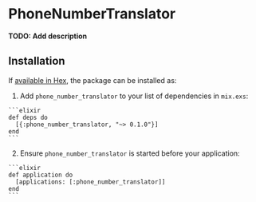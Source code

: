 # PhoneNumberTranslator

**TODO: Add description**

## Installation

If [available in Hex](https://hex.pm/docs/publish), the package can be installed as:

  1. Add `phone_number_translator` to your list of dependencies in `mix.exs`:

    ```elixir
    def deps do
      [{:phone_number_translator, "~> 0.1.0"}]
    end
    ```

  2. Ensure `phone_number_translator` is started before your application:

    ```elixir
    def application do
      [applications: [:phone_number_translator]]
    end
    ```

